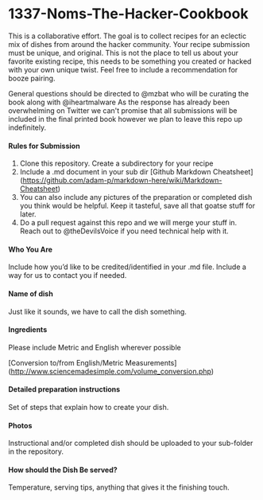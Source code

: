 # 1337-Noms-The-Hacker-Cookbook

This is a collaborative effort. The goal is to collect recipes for an eclectic mix of dishes from around the hacker community. Your recipe submission must be unique, and original. This is not the place to tell us about your favorite existing recipe, this needs to be something you created or hacked with your own unique twist. Feel free to include a recommendation for booze pairing.



General questions should be directed to @mzbat who will be curating the book along with @iheartmalware 
As the response has already been overwhelming on Twitter we can't promise that all submissions will be included in the final printed book however we plan to leave this repo up indefinitely.


#### Rules for Submission

1. Clone this repository. Create a subdirectory for your recipe
2. Include a .md document in your sub dir [Github Markdown Cheatsheet] (https://github.com/adam-p/markdown-here/wiki/Markdown-Cheatsheet)
3. You can also include any pictures of the preparation or completed dish you think would be helpful. Keep it tasteful, save all that goatse stuff for later.
4. Do a pull request against this repo and we will merge your stuff in. Reach out to @theDevilsVoice if you need technical help with it.

#### Who You Are

Include how you’d like to be credited/identified in your .md file. 
Include a way for us to contact you if needed.

#### Name of dish

Just like it sounds, we have to call the dish something. 

#### Ingredients

Please include Metric and English wherever possible

[Conversion to/from English/Metric Measurements] (http://www.sciencemadesimple.com/volume_conversion.php)

#### Detailed preparation instructions 

Set of steps that explain how to create your dish.

#### Photos 

Instructional and/or completed dish should be uploaded to your sub-folder in the repository.

#### How should the Dish Be served?

Temperature, serving tips, anything that gives it the finishing touch. 
